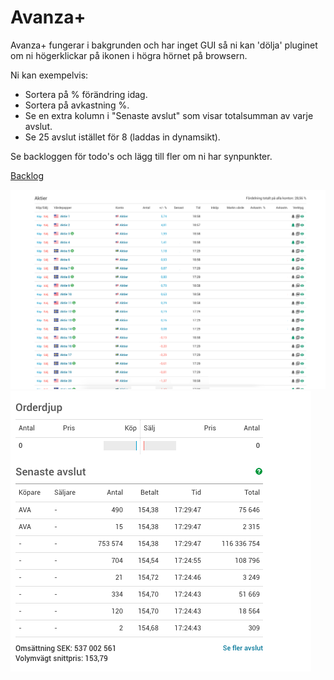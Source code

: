 # Avanza+

Avanza+ fungerar i bakgrunden och har inget GUI så ni kan 'dölja' pluginet om ni högerklickar på ikonen i högra hörnet på browsern.

Ni kan exempelvis:

- Sortera på % förändring idag.
- Sortera på avkastning %.
- Se en extra kolumn i "Senaste avslut" som visar totalsumman av varje avslut.
- Se 25 avslut istället för 8 (laddas in dynamsikt).

Se backloggen för todo's och lägg till fler om ni har synpunkter.

[Backlog](https://github.com/lindbergan/avanzaplus/projects/1)

![screenshot](screenshots/sortedbychangepercent.png)
![screenshotlatest](screenshots/latest-trades.png)
